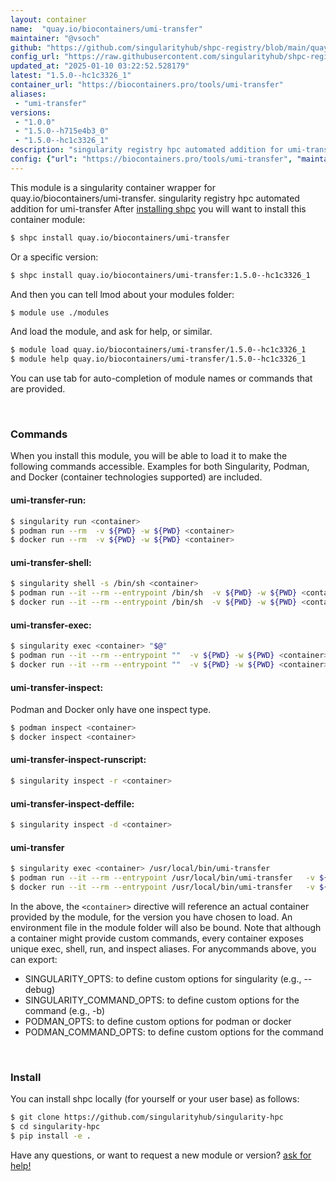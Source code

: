 ```yaml
---
layout: container
name:  "quay.io/biocontainers/umi-transfer"
maintainer: "@vsoch"
github: "https://github.com/singularityhub/shpc-registry/blob/main/quay.io/biocontainers/umi-transfer/container.yaml"
config_url: "https://raw.githubusercontent.com/singularityhub/shpc-registry/main/quay.io/biocontainers/umi-transfer/container.yaml"
updated_at: "2025-01-10 03:22:52.528179"
latest: "1.5.0--hc1c3326_1"
container_url: "https://biocontainers.pro/tools/umi-transfer"
aliases:
 - "umi-transfer"
versions:
 - "1.0.0"
 - "1.5.0--h715e4b3_0"
 - "1.5.0--hc1c3326_1"
description: "singularity registry hpc automated addition for umi-transfer"
config: {"url": "https://biocontainers.pro/tools/umi-transfer", "maintainer": "@vsoch", "description": "singularity registry hpc automated addition for umi-transfer", "latest": {"1.5.0--hc1c3326_1": "sha256:92638b075daa0c5b669df3949115c7491ceee40a1ba9e3f0ff0b4cff11ae9451"}, "tags": {"1.0.0": "sha256:af15b8502f9f7ea504e5f7f2372a7148bcb9bf97612530753a046e2726b115dd", "1.5.0--h715e4b3_0": "sha256:7136e272636ec65bf37a0223e916bc803120adcecd8b4699bfb836b2d95ed99a", "1.5.0--hc1c3326_1": "sha256:92638b075daa0c5b669df3949115c7491ceee40a1ba9e3f0ff0b4cff11ae9451"}, "docker": "quay.io/biocontainers/umi-transfer", "aliases": {"umi-transfer": "/usr/local/bin/umi-transfer"}}
---
```


This module is a singularity container wrapper for quay.io/biocontainers/umi-transfer.
singularity registry hpc automated addition for umi-transfer
After [installing shpc](#install) you will want to install this container module:


```bash
$ shpc install quay.io/biocontainers/umi-transfer
```

Or a specific version:

```bash
$ shpc install quay.io/biocontainers/umi-transfer:1.5.0--hc1c3326_1
```

And then you can tell lmod about your modules folder:

```bash
$ module use ./modules
```

And load the module, and ask for help, or similar.

```bash
$ module load quay.io/biocontainers/umi-transfer/1.5.0--hc1c3326_1
$ module help quay.io/biocontainers/umi-transfer/1.5.0--hc1c3326_1
```

You can use tab for auto-completion of module names or commands that are provided.

<br>

### Commands

When you install this module, you will be able to load it to make the following commands accessible.
Examples for both Singularity, Podman, and Docker (container technologies supported) are included.

#### umi-transfer-run:

```bash
$ singularity run <container>
$ podman run --rm  -v ${PWD} -w ${PWD} <container>
$ docker run --rm  -v ${PWD} -w ${PWD} <container>
```

#### umi-transfer-shell:

```bash
$ singularity shell -s /bin/sh <container>
$ podman run --it --rm --entrypoint /bin/sh  -v ${PWD} -w ${PWD} <container>
$ docker run --it --rm --entrypoint /bin/sh  -v ${PWD} -w ${PWD} <container>
```

#### umi-transfer-exec:

```bash
$ singularity exec <container> "$@"
$ podman run --it --rm --entrypoint ""  -v ${PWD} -w ${PWD} <container> "$@"
$ docker run --it --rm --entrypoint ""  -v ${PWD} -w ${PWD} <container> "$@"
```

#### umi-transfer-inspect:

Podman and Docker only have one inspect type.

```bash
$ podman inspect <container>
$ docker inspect <container>
```

#### umi-transfer-inspect-runscript:

```bash
$ singularity inspect -r <container>
```

#### umi-transfer-inspect-deffile:

```bash
$ singularity inspect -d <container>
```


#### umi-transfer

```bash
$ singularity exec <container> /usr/local/bin/umi-transfer
$ podman run --it --rm --entrypoint /usr/local/bin/umi-transfer   -v ${PWD} -w ${PWD} <container> -c " $@"
$ docker run --it --rm --entrypoint /usr/local/bin/umi-transfer   -v ${PWD} -w ${PWD} <container> -c " $@"
```



In the above, the `<container>` directive will reference an actual container provided
by the module, for the version you have chosen to load. An environment file in the
module folder will also be bound. Note that although a container
might provide custom commands, every container exposes unique exec, shell, run, and
inspect aliases. For anycommands above, you can export:

 - SINGULARITY_OPTS: to define custom options for singularity (e.g., --debug)
 - SINGULARITY_COMMAND_OPTS: to define custom options for the command (e.g., -b)
 - PODMAN_OPTS: to define custom options for podman or docker
 - PODMAN_COMMAND_OPTS: to define custom options for the command

<br>

### Install

You can install shpc locally (for yourself or your user base) as follows:

```bash
$ git clone https://github.com/singularityhub/singularity-hpc
$ cd singularity-hpc
$ pip install -e .
```

Have any questions, or want to request a new module or version? [ask for help!](https://github.com/singularityhub/singularity-hpc/issues)
